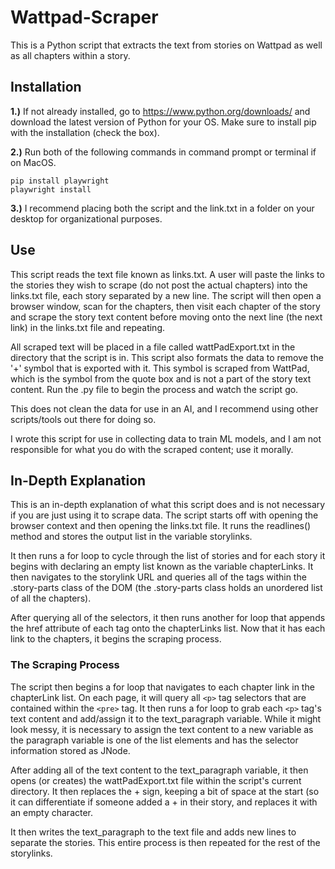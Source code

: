 # Wattpad-Scraper

This is a Python script that extracts the text from stories on Wattpad as well as all chapters within a story.

## Installation

**1.)** If not already installed, go to https://www.python.org/downloads/ and download the latest version of Python for your OS. Make sure to install pip with the installation (check the box).

**2.)** Run both of the following commands in command prompt or terminal if on MacOS.
```
pip install playwright
playwright install
```

**3.)** I recommend placing both the script and the link.txt in a folder on your desktop for organizational purposes.

## Use

This script reads the text file known as links.txt. A user will paste the links to the stories they wish to scrape (do not post the actual chapters) into the links.txt file, each story separated by a new line. The script will then open a browser window, scan for the chapters, then visit each chapter of the story and scrape the story text content before moving onto the next line (the next link) in the links.txt file and repeating.

All scraped text will be placed in a file called wattPadExport.txt in the directory that the script is in. This script also formats the data to remove the '+' symbol that is exported with it. This symbol is scraped from WattPad, which is the symbol from the quote box and is not a part of the story text content. Run the .py file to begin the process and watch the script go.

This does not clean the data for use in an AI, and I recommend using other scripts/tools out there for doing so.

I wrote this script for use in collecting data to train ML models, and I am not responsible for what you do with the scraped content; use it morally.

## In-Depth Explanation

This is an in-depth explanation of what this script does and is not necessary if you are just using it to scrape data. The script starts off with opening the browser context and then opening the links.txt file. It runs the readlines() method and stores the output list in the variable storylinks.

It then runs a for loop to cycle through the list of stories and for each story it begins with declaring an empty list known as the variable chapterLinks. It then navigates to the storylink URL and queries all of the <a> tags within the .story-parts class of the DOM (the .story-parts class holds an unordered list of all the chapters).
  
After querying all of the selectors, it then runs another for loop that appends the href attribute of each <a> tag onto the chapterLinks list. Now that it has each link to the chapters, it begins the scraping process.

### The Scraping Process
  
The script then begins a for loop that navigates to each chapter link in the chapterLink list. On each page, it will query all `<p>` tag selectors that are contained within the ``<pre>`` tag. It then runs a for loop to grab each `<p>` tag's text content and add/assign it to the text_paragraph variable. While it might look messy, it is necessary to assign the text content to a new variable as the paragraph variable is one of the list elements and has the selector information stored as JNode.

After adding all of the text content to the text_paragraph variable, it then opens (or creates) the wattPadExport.txt file within the script's current directory. It then replaces the + sign, keeping a bit of space at the start (so it can differentiate if someone added a + in their story, and replaces it with an empty character.

It then writes the text_paragraph to the text file and adds new lines to separate the stories. This entire process is then repeated for the rest of the storylinks.
